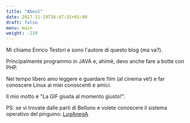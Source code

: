 ```yaml
---
title: "About"
date: 2017-11-19T16:47:32+01:00
draft: false
menu: main
weight: -210
---
```

Mi chiamo Enrico Testori e sono l'autore di questo blog (ma va?).

Principalmente programmo in JAVA e, ahimè, devo anche fare a botte con PHP.

Nel tempo libero amo leggere e guardare film (al cinema vè!) e far conoscere Linux ai miei conoscenti e amici.

Il mio motto è "La GIF giusta al momento giusto!".



PS: se vi trovate dalle parti di Belluno e volete conoscere il sistema operativo del pinguino: [LugAnegA](https://www.luganega.org)

